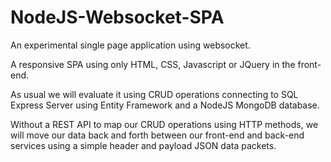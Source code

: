 # NodeJS-Websocket-SPA
An experimental single page application using websocket.

A responsive SPA using only HTML, CSS, Javascript or JQuery in the front-end.

As usual we will evaluate it using CRUD operations connecting to SQL Express Server
using Entity Framework and a NodeJS MongoDB database.

Without a REST API to map our CRUD operations using HTTP methods,
we will move our data back and forth between our front-end and back-end services using a simple header and payload JSON data packets.







